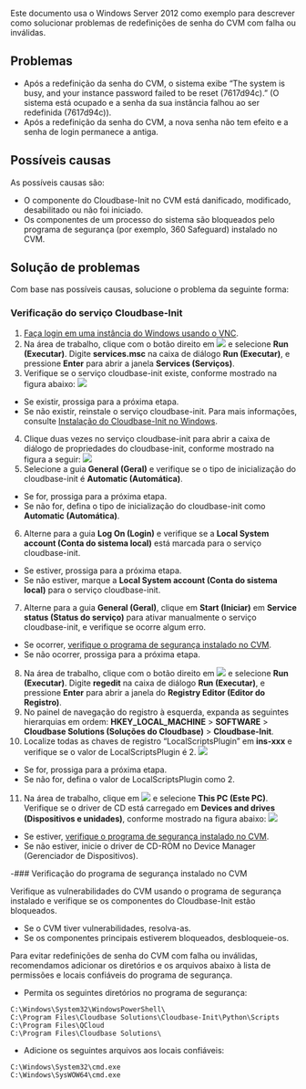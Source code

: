 Este documento usa o Windows Server 2012 como exemplo para descrever como solucionar problemas de redefinições de senha do CVM com falha ou inválidas.

## Problemas

- Após a redefinição da senha do CVM, o sistema exibe “The system is busy, and your instance password failed to be reset (7617d94c).” (O sistema está ocupado e a senha da sua instância falhou ao ser redefinida (7617d94c)).
- Após a redefinição da senha do CVM, a nova senha não tem efeito e a senha de login permanece a antiga.


## Possíveis causas
As possíveis causas são:
- O componente do Cloudbase-Init no CVM está danificado, modificado, desabilitado ou não foi iniciado.
- Os componentes de um processo do sistema são bloqueados pelo programa de segurança (por exemplo, 360 Safeguard) instalado no CVM.


## Solução de problemas

Com base nas possíveis causas, solucione o problema da seguinte forma:

### Verificação do serviço Cloudbase-Init

1. [Faça login em uma instância do Windows usando o VNC](https://intl.cloud.tencent.com/document/product/213/32496).
2. Na área de trabalho, clique com o botão direito em <img src="https://main.qcloudimg.com/raw/87d894e564b7e837d9f478298cf2e292.png" style="margin: 0;"></img> e selecione **Run (Executar)**. Digite **services.msc** na caixa de diálogo **Run (Executar)**, e pressione **Enter** para abrir a janela **Services (Serviços)**.
3. Verifique se o serviço cloudbase-init existe, conforme mostrado na figura abaixo:
![](https://main.qcloudimg.com/raw/2615f5c0e68a31174c16c9a80884455c.png)
 - Se existir, prossiga para a próxima etapa.
 - Se não existir, reinstale o serviço cloudbase-init. Para mais informações, consulte [Instalação do Cloudbase-Init no Windows](https://intl.cloud.tencent.com/document/product/213/32364).
4. Clique duas vezes no serviço cloudbase-init para abrir a caixa de diálogo de propriedades do cloudbase-init, conforme mostrado na figura a seguir:
![](https://main.qcloudimg.com/raw/10702cb2e359d6de36aec4960771c841.png)
5. Selecione a guia **General (Geral)** e verifique se o tipo de inicialização do cloudbase-init é **Automatic (Automática)**.
 - Se for, prossiga para a próxima etapa.
 - Se não for, defina o tipo de inicialização do cloudbase-init como **Automatic (Automática)**.
6. Alterne para a guia **Log On (Login)** e verifique se a **Local System account (Conta do sistema local)** está marcada para o serviço cloudbase-init.
 - Se estiver, prossiga para a próxima etapa.
 - Se não estiver, marque a **Local System account (Conta do sistema local)** para o serviço cloudbase-init.
7. Alterne para a guia **General (Geral)**, clique em **Start (Iniciar)** em **Service status (Status do serviço)** para ativar manualmente o serviço cloudbase-init, e verifique se ocorre algum erro.
 - Se ocorrer, [verifique o programa de segurança instalado no CVM](#CheckSecuritySoftware).
 - Se não ocorrer, prossiga para a próxima etapa.
8. Na área de trabalho, clique com o botão direito em <img src="https://main.qcloudimg.com/raw/87d894e564b7e837d9f478298cf2e292.png" style="margin: 0;"></img> e selecione **Run (Executar)**. Digite **regedit** na caixa de diálogo **Run (Executar)**, e pressione **Enter** para abrir a janela do **Registry Editor (Editor do Registro)**.
9. No painel de navegação do registro à esquerda, expanda as seguintes hierarquias em ordem: **HKEY_LOCAL_MACHINE** > **SOFTWARE** > **Cloudbase Solutions (Soluções do Cloudbase)** > **Cloudbase-Init**.
10. Localize todas as chaves de registro “LocalScriptsPlugin” em **ins-xxx** e verifique se o valor de LocalScriptsPlugin é 2.
![](https://main.qcloudimg.com/raw/75580b56e3a28fb9e0559372eb33ff11.png)
 - Se for, prossiga para a próxima etapa.
 - Se não for, defina o valor de LocalScriptsPlugin como 2.
11. Na área de trabalho, clique em <img src="https://main.qcloudimg.com/raw/87d894e564b7e837d9f478298cf2e292.png" style="margin: 0;"></img> e selecione **This PC (Este PC)**. Verifique se o driver de CD está carregado em **Devices and drives (Dispositivos e unidades)**, conforme mostrado na figura abaixo:
![](https://main.qcloudimg.com/raw/8755719fb39bb5f841f4c32897545233.png)
 - Se estiver, [verifique o programa de segurança instalado no CVM](#CheckSecuritySoftware).
 - Se não estiver, inicie o driver de CD-ROM no Device Manager (Gerenciador de Dispositivos).

<span id="CheckSecuritySoftware"></span>
-### Verificação do programa de segurança instalado no CVM

Verifique as vulnerabilidades do CVM usando o programa de segurança instalado e verifique se os componentes do Cloudbase-Init estão bloqueados.
- Se o CVM tiver vulnerabilidades, resolva-as.
- Se os componentes principais estiverem bloqueados, desbloqueie-os.

Para evitar redefinições de senha do CVM com falha ou inválidas, recomendamos adicionar os diretórios e os arquivos abaixo à lista de permissões e locais confiáveis do programa de segurança.
- Permita os seguintes diretórios no programa de segurança:
```
C:\Windows\System32\WindowsPowerShell\
C:\Program Files\Cloudbase Solutions\Cloudbase-Init\Python\Scripts
C:\Program Files\QCloud
C:\Program Files\Cloudbase Solutions\
```
- Adicione os seguintes arquivos aos locais confiáveis:
```
C:\Windows\System32\cmd.exe
C:\Windows\SysWOW64\cmd.exe
```

